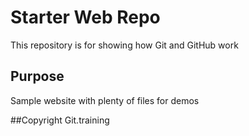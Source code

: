 # Starter Web Repo

This repository is for showing how Git and GitHub work

## Purpose

Sample website with plenty of files for demos

##Copyright
Git.training